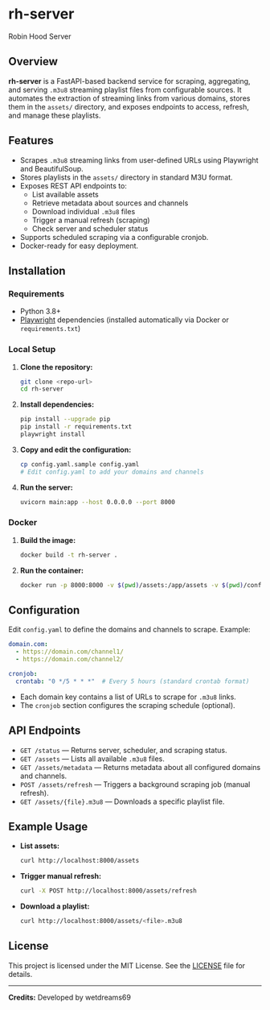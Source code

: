 # rh-server

Robin Hood Server

## Overview

**rh-server** is a FastAPI-based backend service for scraping, aggregating, and serving `.m3u8` streaming playlist files from configurable sources. It automates the extraction of streaming links from various domains, stores them in the `assets/` directory, and exposes endpoints to access, refresh, and manage these playlists.

## Features

- Scrapes `.m3u8` streaming links from user-defined URLs using Playwright and BeautifulSoup.
- Stores playlists in the `assets/` directory in standard M3U format.
- Exposes REST API endpoints to:
  - List available assets
  - Retrieve metadata about sources and channels
  - Download individual `.m3u8` files
  - Trigger a manual refresh (scraping)
  - Check server and scheduler status
- Supports scheduled scraping via a configurable cronjob.
- Docker-ready for easy deployment.

## Installation

### Requirements
- Python 3.8+
- [Playwright](https://playwright.dev/python/) dependencies (installed automatically via Docker or `requirements.txt`)

### Local Setup

1. **Clone the repository:**
   ```bash
   git clone <repo-url>
   cd rh-server
   ```
2. **Install dependencies:**
   ```bash
   pip install --upgrade pip
   pip install -r requirements.txt
   playwright install
   ```
3. **Copy and edit the configuration:**
   ```bash
   cp config.yaml.sample config.yaml
   # Edit config.yaml to add your domains and channels
   ```
4. **Run the server:**
   ```bash
   uvicorn main:app --host 0.0.0.0 --port 8000
   ```

### Docker

1. **Build the image:**
   ```bash
   docker build -t rh-server .
   ```
2. **Run the container:**
   ```bash
   docker run -p 8000:8000 -v $(pwd)/assets:/app/assets -v $(pwd)/config.yaml:/app/config.yaml rh-server
   ```

## Configuration

Edit `config.yaml` to define the domains and channels to scrape. Example:

```yaml
domain.com:
  - https://domain.com/channel1/
  - https://domain.com/channel2/

cronjob:
  crontab: "0 */5 * * *"  # Every 5 hours (standard crontab format)
```

- Each domain key contains a list of URLs to scrape for `.m3u8` links.
- The `cronjob` section configures the scraping schedule (optional).

## API Endpoints

- `GET /status` — Returns server, scheduler, and scraping status.
- `GET /assets` — Lists all available `.m3u8` files.
- `GET /assets/metadata` — Returns metadata about all configured domains and channels.
- `POST /assets/refresh` — Triggers a background scraping job (manual refresh).
- `GET /assets/{file}.m3u8` — Downloads a specific playlist file.

## Example Usage

- **List assets:**
  ```bash
  curl http://localhost:8000/assets
  ```
- **Trigger manual refresh:**
  ```bash
  curl -X POST http://localhost:8000/assets/refresh
  ```
- **Download a playlist:**
  ```bash
  curl http://localhost:8000/assets/<file>.m3u8
  ```

## License

This project is licensed under the MIT License. See the [LICENSE](LICENSE) file for details.

---

**Credits:** Developed by wetdreams69
